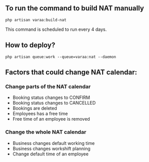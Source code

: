## To run the command to build NAT manually

`php artisan varaa:build-nat`

This command is scheduled to run every 4 days.

## How to deploy?

`php artisan queue:work --queue=varaa:nat --daemon`


## Factors that could change NAT calendar:
### Change parts of the NAT calendar

* Booking status changes to CONFIRM
* Booking status changes to CANCELLED
* Bookings are deleted
* Employees has a free time
* Free time of an employee is removed

### Change the whole NAT calendar

* Business changes default working time
* Business changes workshift planning
* Change default time of an employee
